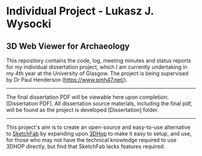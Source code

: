 # Individual Project - Lukasz J. Wysocki
## 3D Web Viewer for Archaeology
This repository contains the code, log, meeting minutes and status reports for my individual dissertation project, which I am currently undertaking in my 4th year at the University of Glasgow. The project is being supervised by Dr Paul Henderson (https://www.pmh47.net/).

-----------------------------------

The final dissertation PDF will be viewable here upon completion: [Dissertation PDF].
All dissertation source materials, including the final pdf, will be found as the project is developed [Dissertation] folder.

-----------------------------------

This project's aim is to create an open-source and easy-to-use alternative to [SketchFab](https://sketchfab.com/) by expanding upon [3DHop](https://3dhop.net/) to make it easy to setup, and use, for those who may not have the technical knowledge required to use 3DHOP directly, but find that SketchFab lacks features required.
